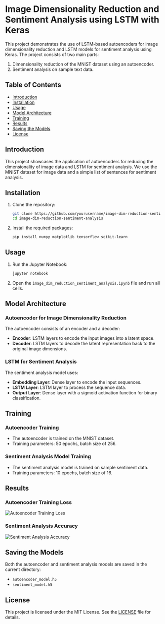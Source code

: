 # Image Dimensionality Reduction and Sentiment Analysis using LSTM with Keras

This project demonstrates the use of LSTM-based autoencoders for image dimensionality reduction and LSTM models for sentiment analysis using Keras. The project consists of two main parts:
1. Dimensionality reduction of the MNIST dataset using an autoencoder.
2. Sentiment analysis on sample text data.

## Table of Contents
- [Introduction](#introduction)
- [Installation](#installation)
- [Usage](#usage)
- [Model Architecture](#model-architecture)
- [Training](#training)
- [Results](#results)
- [Saving the Models](#saving-the-models)
- [License](#license)

## Introduction

This project showcases the application of autoencoders for reducing the dimensionality of image data and LSTM for sentiment analysis. We use the MNIST dataset for image data and a simple list of sentences for sentiment analysis.

## Installation

1. Clone the repository:
    ```sh
    git clone https://github.com/yourusername/image-dim-reduction-sentiment-analysis.git
    cd image-dim-reduction-sentiment-analysis
    ```

2. Install the required packages:
    ```sh
    pip install numpy matplotlib tensorflow scikit-learn
    ```

## Usage

1. Run the Jupyter Notebook:
    ```sh
    jupyter notebook
    ```
2. Open the `image_dim_reduction_sentiment_analysis.ipynb` file and run all cells.

## Model Architecture

### Autoencoder for Image Dimensionality Reduction

The autoencoder consists of an encoder and a decoder:
- **Encoder**: LSTM layers to encode the input images into a latent space.
- **Decoder**: LSTM layers to decode the latent representation back to the original image dimensions.

### LSTM for Sentiment Analysis

The sentiment analysis model uses:
- **Embedding Layer**: Dense layer to encode the input sequences.
- **LSTM Layer**: LSTM layer to process the sequence data.
- **Output Layer**: Dense layer with a sigmoid activation function for binary classification.

## Training

### Autoencoder Training

- The autoencoder is trained on the MNIST dataset.
- Training parameters: 50 epochs, batch size of 256.

### Sentiment Analysis Model Training

- The sentiment analysis model is trained on sample sentiment data.
- Training parameters: 10 epochs, batch size of 16.

## Results

### Autoencoder Training Loss
![Autoencoder Training Loss](autoencoder_loss.png)

### Sentiment Analysis Accuracy
![Sentiment Analysis Accuracy](sentiment_accuracy.png)

## Saving the Models

Both the autoencoder and sentiment analysis models are saved in the current directory:
- `autoencoder_model.h5`
- `sentiment_model.h5`

## License

This project is licensed under the MIT License. See the [LICENSE](LICENSE) file for details.
